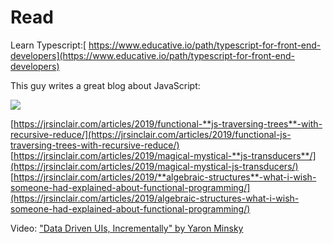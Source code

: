 # Read

Learn Typescript:[ https://www.educative.io/path/typescript-for-front-end-developers](https://www.educative.io/path/typescript-for-front-end-developers)

This guy writes a great blog about JavaScript:

![](../.gitbook/assets/screen-shot-2020-12-09-at-11.29.53-pm.png)

[https://jrsinclair.com/articles/2019/functional-**js-traversing-trees**-with-recursive-reduce/](https://jrsinclair.com/articles/2019/functional-js-traversing-trees-with-recursive-reduce/)  
[https://jrsinclair.com/articles/2019/magical-mystical-**js-transducers**/](https://jrsinclair.com/articles/2019/magical-mystical-js-transducers/)  
[https://jrsinclair.com/articles/2019/**algebraic-structures**-what-i-wish-someone-had-explained-about-functional-programming/](https://jrsinclair.com/articles/2019/algebraic-structures-what-i-wish-someone-had-explained-about-functional-programming/)

Video: ["Data Driven UIs, Incrementally" by Yaron Minsky](https://www.youtube.com/watch?v=R3xX37RGJKE&feature=emb_logo)





